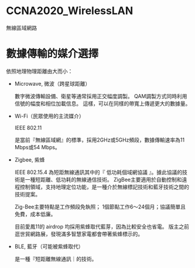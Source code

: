 # CCNA2020_WirelessLAN
無線區域網路

# 數據傳輸的媒介選擇

依照地理物理距離由大而小：

* Microwave, 微波（跨星球距離）

  數字微波傳輸設備、衛星等通常採用正交幅度調製。
  QAM調製方式同時利用信號的幅度和相位加載信息。
  這樣，可以在同樣的帶寬上傳遞更大的數據量。

* Wi-Fi（民眾使用的主流媒介）

   IEEE 802.11
   
   是當前『無線區域網』的標準，採用2GHz或5GHz頻段，數據傳輸速率為11 Mbps或54 Mbps。

* Zigbee, 紫蜂

   IEEE 802.15.4 為短距無線通訊其中的『 低功耗個域網協議 』。據此協議的技術是一種短距離、低功耗的無線通信技術。
   ZigBee主要適用於自動控制和遠程控制領域，支持地理定位功能，是一種介於無線標記技術和藍牙技術之間的技術提案。
   
   Zig-Bee主要特點是工作頻段免執照； 1個節點工作6～24個月；協議簡單且免費，成本低廉。

     目前愛鳳11的 airdrop 均採用紫蜂取代藍芽，因為比較安全也省電。
     版主之前逛世貿網路展，發現滿多智慧家電都會帶著紫蜂標示的。

* BLE, 藍牙（可能被紫蜂取代）

     是一種『短距離無線通訊｜的技術。


